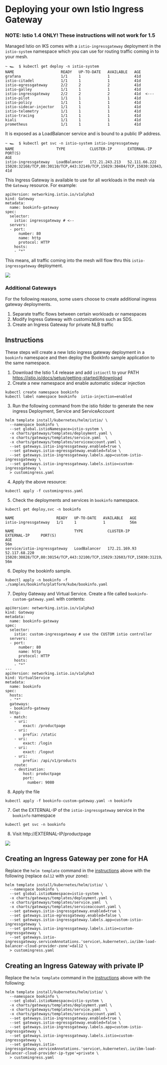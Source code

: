 # Deploying your own Istio Ingress Gateway

### NOTE: Istio 1.4 ONLY! These instructions will not work for 1.5

Managed Istio on IKS comes with a `istio-ingressgateway` deployment in the `istio-system` namespace which you can use for routing traffic coming in to your mesh. 
```
~ 🏎  $ kubectl get deploy -n istio-system
NAME                     READY   UP-TO-DATE   AVAILABLE   AGE
grafana                  1/1     1            1           41d
istio-citadel            1/1     1            1           41d
istio-egressgateway      2/2     2            2           41d
istio-galley             1/1     1            1           41d
istio-ingressgateway     2/2     2            2           41d  <---
istio-pilot              1/1     1            1           41d
istio-policy             1/1     1            1           41d
istio-sidecar-injector   1/1     1            1           41d
istio-telemetry          1/1     1            1           41d
istio-tracing            1/1     1            1           41d
kiali                    1/1     1            1           41d
prometheus               1/1     1            1           41d
```
It is exposed as a LoadBalancer service and is bound to a public IP address.
```
~ 🏎  $ kubectl get svc -n istio-system istio-ingressgateway
NAME                   TYPE           CLUSTER-IP       EXTERNAL-IP     PORT(S)                                                                                                                      AGE
istio-ingressgateway   LoadBalancer   172.21.243.213   52.111.66.222   15020:32168/TCP,80:30110/TCP,443:32149/TCP,15029:30484/TCP,15030:32043/TCP,15031:30774/TCP,15032:30929/TCP,15443:31217/TCP   41d
```
This Ingress Gateway is available to use for all workloads in the mesh via the `Gateway` resource. For example:
```
apiVersion: networking.istio.io/v1alpha3
kind: Gateway
metadata:
  name: bookinfo-gateway
spec:
  selector:
    istio: ingressgateway # <--
  servers:
  - port:
      number: 80
      name: http
      protocol: HTTP
    hosts:
    - "*"
```
This means, all traffic coming into the mesh will flow thru this `istio-ingressgateway` deployment. 

![](images/istioingress-default.png)

### Additional Gateways

For the following reasons, some users choose to create additional ingress gateway deployments. 
1. Separate traffic flows between certain workloads or namespaces
2. Modify Ingress Gateway with customizations such as SDS.
3. Create an Ingress Gateway for private NLB traffic


## Instructions
These steps will create a new Istio ingress gateway deployment in a `bookinfo` namespace and then deploy the BookInfo sample application to the same namespace.

1. Download the Istio 1.4 release and add `istioctl` to your PATH https://istio.io/docs/setup/getting-started/#download
2. Create a new namespace and enable automatic sidecar injection
```
kubectl create namespace bookinfo
kubectl label namespace bookinfo  istio-injection=enabled
```
3. Run the following command from the istio folder to generate the new ingress Deployment, Service and ServiceAccount
```
helm template install/kubernetes/helm/istio/ \
  --namespace bookinfo \
  --set global.istioNamespace=istio-system \
  -x charts/gateways/templates/deployment.yaml \
  -x charts/gateways/templates/service.yaml  \
  -x charts/gateways/templates/serviceaccount.yaml \
  --set gateways.istio-ingressgateway.enabled=true \
  --set gateways.istio-egressgateway.enabled=false \
  --set gateways.istio-ingressgateway.labels.app=custom-istio-ingressgateway \
  --set gateways.istio-ingressgateway.labels.istio=custom-ingressgateway \
  > customingress.yaml
```
4. Apply the above resource:
```
kubectl apply -f customingress.yaml
```
5. Check the deployments and services in `bookinfo` namespace. 
```
kubectl get deploy,svc -n bookinfo
```
```
NAME                   READY   UP-TO-DATE   AVAILABLE   AGE
istio-ingressgateway   1/1     1            1           56m

NAME                           TYPE           CLUSTER-IP      EXTERNAL-IP     PORT(S)                                                                                                                      AGE                                                                                                                    56m
service/istio-ingressgateway   LoadBalancer   172.21.169.93   52.117.68.220   15020:30828/TCP,80:30154/TCP,443:32100/TCP,15029:32603/TCP,15030:31219/TCP,15031:30466/TCP,15032:30081/TCP,15443:30068/TCP   56m
```
6. Deploy the bookinfo sample.
```
kubectl apply -n bookinfo -f ./samples/bookinfo/platform/kube/bookinfo.yaml
```
7. Deploy Gateway and Virtual Service. Create a file called `bookinfo-custom-gateway.yaml` with contents:
```
apiVersion: networking.istio.io/v1alpha3
kind: Gateway
metadata:
  name: bookinfo-gateway
spec:
  selector:
    istio: custom-ingressgateway # use the CUSTOM istio controller
  servers:
  - port:
      number: 80
      name: http
      protocol: HTTP
    hosts:
    - "*"
---
apiVersion: networking.istio.io/v1alpha3
kind: VirtualService
metadata:
  name: bookinfo
spec:
  hosts:
  - "*"
  gateways:
  - bookinfo-gateway
  http:
  - match:
    - uri:
        exact: /productpage
    - uri:
        prefix: /static
    - uri:
        exact: /login
    - uri:
        exact: /logout
    - uri:
        prefix: /api/v1/products
    route:
    - destination:
        host: productpage
        port:
          number: 9080
```
8. Apply the file
```
kubectl apply -f bookinfo-custom-gateway.yaml -n bookinfo
```
7. Get the EXTERNAL-IP of the `istio-ingressgateway` service in the `bookinfo` namespace
```
kubectl get svc -n bookinfo
```
8. Visit http://EXTERNAL-IP/productpage

![](images/istioingress-custom.png)


## Creating an Ingress Gateway per zone for HA



Replace the `helm template` command in the [instructions](#instructions) above with the following (replace `dal12` with your zone):
```
helm template install/kubernetes/helm/istio/ \
  --namespace bookinfo \
  --set global.istioNamespace=istio-system \
  -x charts/gateways/templates/deployment.yaml \
  -x charts/gateways/templates/service.yaml  \
  -x charts/gateways/templates/serviceaccount.yaml \
  --set gateways.istio-ingressgateway.enabled=true \
  --set gateways.istio-egressgateway.enabled=false \
  --set gateways.istio-ingressgateway.labels.app=custom-istio-ingressgateway \
  --set gateways.istio-ingressgateway.labels.istio=custom-ingressgateway \
  --set gateways.istio-ingressgateway.serviceAnnotations.'service\.kubernetes\.io/ibm-load-balancer-cloud-provider-zone'=dal12 \
  > customingress.yaml
```

## Creating an Ingress Gateway with private IP

Replace the `helm template` command in the [instructions](#instructions) above with the following:
```
helm template install/kubernetes/helm/istio/ \
  --namespace bookinfo \
  --set global.istioNamespace=istio-system \
  -x charts/gateways/templates/deployment.yaml \
  -x charts/gateways/templates/service.yaml  \
  -x charts/gateways/templates/serviceaccount.yaml \
  --set gateways.istio-ingressgateway.enabled=true \
  --set gateways.istio-egressgateway.enabled=false \
  --set gateways.istio-ingressgateway.labels.app=custom-istio-ingressgateway \
  --set gateways.istio-ingressgateway.labels.istio=custom-ingressgateway \
  --set gateways.istio-ingressgateway.serviceAnnotations.'service\.kubernetes\.io/ibm-load-balancer-cloud-provider-ip-type'=private \
  > customingress.yaml
```
